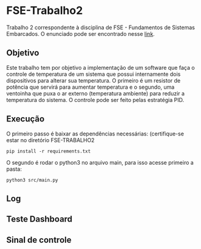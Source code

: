 # FSE-Trabalho2

Trabalho 2 correspondente à disciplina de FSE - Fundamentos de Sistemas Embarcados. O enunciado pode ser encontrado nesse [link](https://gitlab.com/fse_fga/trabalhos-2022_2/trabalho-2-2022-2).

## Objetivo

Este trabalho tem por objetivo a implementação de um software que faça o controle de temperatura de um sistema que possui internamente dois dispositivos para alterar sua temperatura. O primeiro é um resistor de potência que servirá para aumentar temperatura e o segundo, uma ventoinha que puxa o ar externo (temperatura ambiente) para reduzir a temperatura do sistema. O controle pode ser feito pelas estratégia PID. 

## Execução

O primeiro passo é baixar as dependências necessárias: (certifique-se estar no diretório FSE-TRABALHO2

```
pip install -r requirements.txt 
```

O segundo é rodar o python3 no arquivo main, para isso acesse primeiro a pasta:

```
python3 src/main.py
```

## Log

## Teste Dashboard

## Sinal de controle
